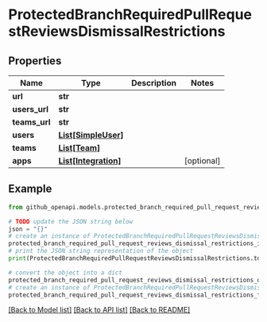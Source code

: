 # ProtectedBranchRequiredPullRequestReviewsDismissalRestrictions


## Properties

Name | Type | Description | Notes
------------ | ------------- | ------------- | -------------
**url** | **str** |  | 
**users_url** | **str** |  | 
**teams_url** | **str** |  | 
**users** | [**List[SimpleUser]**](SimpleUser.md) |  | 
**teams** | [**List[Team]**](Team.md) |  | 
**apps** | [**List[Integration]**](Integration.md) |  | [optional] 

## Example

```python
from github_openapi.models.protected_branch_required_pull_request_reviews_dismissal_restrictions import ProtectedBranchRequiredPullRequestReviewsDismissalRestrictions

# TODO update the JSON string below
json = "{}"
# create an instance of ProtectedBranchRequiredPullRequestReviewsDismissalRestrictions from a JSON string
protected_branch_required_pull_request_reviews_dismissal_restrictions_instance = ProtectedBranchRequiredPullRequestReviewsDismissalRestrictions.from_json(json)
# print the JSON string representation of the object
print(ProtectedBranchRequiredPullRequestReviewsDismissalRestrictions.to_json())

# convert the object into a dict
protected_branch_required_pull_request_reviews_dismissal_restrictions_dict = protected_branch_required_pull_request_reviews_dismissal_restrictions_instance.to_dict()
# create an instance of ProtectedBranchRequiredPullRequestReviewsDismissalRestrictions from a dict
protected_branch_required_pull_request_reviews_dismissal_restrictions_from_dict = ProtectedBranchRequiredPullRequestReviewsDismissalRestrictions.from_dict(protected_branch_required_pull_request_reviews_dismissal_restrictions_dict)
```
[[Back to Model list]](../README.md#documentation-for-models) [[Back to API list]](../README.md#documentation-for-api-endpoints) [[Back to README]](../README.md)


